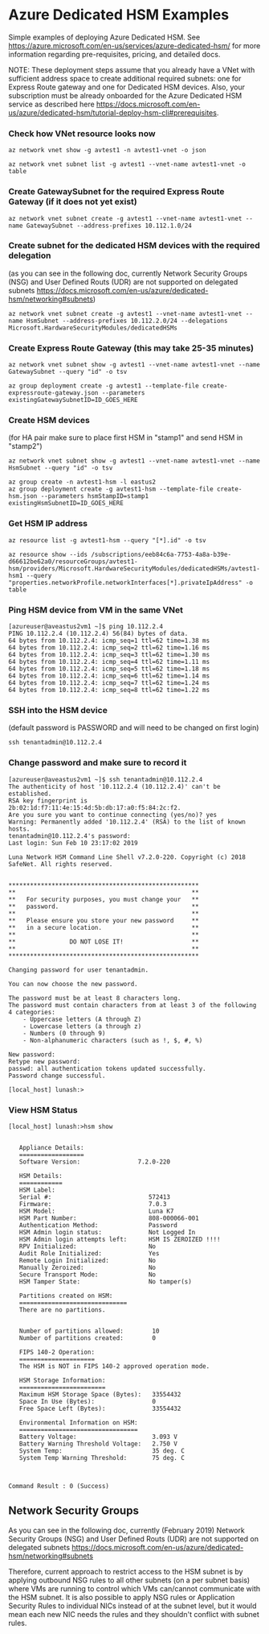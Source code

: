 # Azure Dedicated HSM Examples
Simple examples of deploying Azure Dedicated HSM. See https://azure.microsoft.com/en-us/services/azure-dedicated-hsm/ for more information regarding pre-requisites, pricing, and detailed docs.

NOTE: These deployment steps assume that you already have a VNet with sufficient address space to create additional required subnets: one for Express Route gateway and one for Dedicated HSM devices. Also, your subscription must be already onboarded for the Azure Dedicated HSM service as described here https://docs.microsoft.com/en-us/azure/dedicated-hsm/tutorial-deploy-hsm-cli#prerequisites.

### Check how VNet resource looks now
```
az network vnet show -g avtest1 -n avtest1-vnet -o json

az network vnet subnet list -g avtest1 --vnet-name avtest1-vnet -o table
```

### Create GatewaySubnet for the required Express Route Gateway (if it does not yet exist)
```
az network vnet subnet create -g avtest1 --vnet-name avtest1-vnet --name GatewaySubnet --address-prefixes 10.112.1.0/24
```

### Create subnet for the dedicated HSM devices with the required delegation
(as you can see in the following doc, currently Network Security Groups (NSG) and User Defined Routs (UDR) are not supported on delegated subnets https://docs.microsoft.com/en-us/azure/dedicated-hsm/networking#subnets)
```
az network vnet subnet create -g avtest1 --vnet-name avtest1-vnet --name HsmSubnet --address-prefixes 10.112.2.0/24 --delegations Microsoft.HardwareSecurityModules/dedicatedHSMs
```

### Create Express Route Gateway (this may take 25-35 minutes)
```
az network vnet subnet show -g avtest1 --vnet-name avtest1-vnet --name GatewaySubnet --query "id" -o tsv

az group deployment create -g avtest1 --template-file create-expressroute-gateway.json --parameters existingGatewaySubnetID=ID_GOES_HERE
```

### Create HSM devices 
(for HA pair make sure to place first HSM in "stamp1" and send HSM in "stamp2")
```
az network vnet subnet show -g avtest1 --vnet-name avtest1-vnet --name HsmSubnet --query "id" -o tsv

az group create -n avtest1-hsm -l eastus2
az group deployment create -g avtest1-hsm --template-file create-hsm.json --parameters hsmStampID=stamp1 existingHsmSubnetID=ID_GOES_HERE
```

### Get HSM IP address
```
az resource list -g avtest1-hsm --query "[*].id" -o tsv

az resource show --ids /subscriptions/eeb84c6a-7753-4a8a-b39e-d66612be62a0/resourceGroups/avtest1-hsm/providers/Microsoft.HardwareSecurityModules/dedicatedHSMs/avtest1-hsm1 --query "properties.networkProfile.networkInterfaces[*].privateIpAddress" -o table
```

### Ping HSM device from VM in the same VNet
```
[azureuser@aveastus2vm1 ~]$ ping 10.112.2.4
PING 10.112.2.4 (10.112.2.4) 56(84) bytes of data.
64 bytes from 10.112.2.4: icmp_seq=1 ttl=62 time=1.38 ms
64 bytes from 10.112.2.4: icmp_seq=2 ttl=62 time=1.16 ms
64 bytes from 10.112.2.4: icmp_seq=3 ttl=62 time=1.30 ms
64 bytes from 10.112.2.4: icmp_seq=4 ttl=62 time=1.11 ms
64 bytes from 10.112.2.4: icmp_seq=5 ttl=62 time=1.18 ms
64 bytes from 10.112.2.4: icmp_seq=6 ttl=62 time=1.14 ms
64 bytes from 10.112.2.4: icmp_seq=7 ttl=62 time=1.24 ms
64 bytes from 10.112.2.4: icmp_seq=8 ttl=62 time=1.22 ms
```

### SSH into the HSM device 
(default password is PASSWORD and will need to be changed on first login)
```
ssh tenantadmin@10.112.2.4
```

### Change password and make sure to record it
```
[azureuser@aveastus2vm1 ~]$ ssh tenantadmin@10.112.2.4
The authenticity of host '10.112.2.4 (10.112.2.4)' can't be established.
RSA key fingerprint is 2b:02:1d:f7:11:4e:15:4d:5b:db:17:a0:f5:84:2c:f2.
Are you sure you want to continue connecting (yes/no)? yes
Warning: Permanently added '10.112.2.4' (RSA) to the list of known hosts.
tenantadmin@10.112.2.4's password:
Last login: Sun Feb 10 23:17:02 2019

Luna Network HSM Command Line Shell v7.2.0-220. Copyright (c) 2018 SafeNet. All rights reserved.


*****************************************************
**                                                 **
**   For security purposes, you must change your   **
**   password.                                     **
**                                                 **
**   Please ensure you store your new password     **
**   in a secure location.                         **
**                                                 **
**               DO NOT LOSE IT!                   **
**                                                 **
*****************************************************

Changing password for user tenantadmin.

You can now choose the new password.

The password must be at least 8 characters long.
The password must contain characters from at least 3 of the following 4 categories:
    - Uppercase letters (A through Z)
    - Lowercase letters (a through z)
    - Numbers (0 through 9)
    - Non-alphanumeric characters (such as !, $, #, %)

New password:
Retype new password:
passwd: all authentication tokens updated successfully.
Password change successful.

[local_host] lunash:>

```

### View HSM Status
```
[local_host] lunash:>hsm show


   Appliance Details:
   ==================
   Software Version:                7.2.0-220

   HSM Details:
   ============
   HSM Label:
   Serial #:                           572413
   Firmware:                           7.0.3
   HSM Model:                          Luna K7
   HSM Part Number:                    808-000066-001
   Authentication Method:              Password
   HSM Admin login status:             Not Logged In
   HSM Admin login attempts left:      HSM IS ZEROIZED !!!!
   RPV Initialized:                    No
   Audit Role Initialized:             Yes
   Remote Login Initialized:           No
   Manually Zeroized:                  No
   Secure Transport Mode:              No
   HSM Tamper State:                   No tamper(s)

   Partitions created on HSM:
   ==============================
   There are no partitions.


   Number of partitions allowed:        10
   Number of partitions created:        0

   FIPS 140-2 Operation:
   =====================
   The HSM is NOT in FIPS 140-2 approved operation mode.

   HSM Storage Information:
   ========================
   Maximum HSM Storage Space (Bytes):   33554432
   Space In Use (Bytes):                0
   Free Space Left (Bytes):             33554432

   Environmental Information on HSM:
   =================================
   Battery Voltage:                     3.093 V
   Battery Warning Threshold Voltage:   2.750 V
   System Temp:                         35 deg. C
   System Temp Warning Threshold:       75 deg. C



Command Result : 0 (Success)
```

## Network Security Groups
As you can see in the following doc, currently (February 2019) Network Security Groups (NSG) and User Defined Routs (UDR) are not supported on delegated subnets https://docs.microsoft.com/en-us/azure/dedicated-hsm/networking#subnets

Therefore, current approach to restrict access to the HSM subnet is by applying outbound NSG rules to all other subnets (on a per subnet basis) where VMs are running to control which VMs can/cannot communicate with the HSM subnet. It is also possible to apply NSG rules or Application Security Rules to individual NICs instead of at the subnet level, but it would mean each new NIC needs the rules and they shouldn't conflict with subnet rules.
